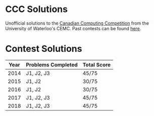# CCC Solutions

Unofficial solutions to the [Canadian Computing Competition](https://cemc.uwaterloo.ca/contests/computing.html) from the University of Waterloo's CEMC. Past contests can be found [here](https://cemc.uwaterloo.ca/contests/past_contests.html#ccc).

# Contest Solutions
Year  | Problems Completed | Total Score
------|-----------|---------
2014  | J1, J2, J3 | 45/75
2015  | J1, J2 | 30/75
2016  |J1, J2 | 30/75
2017  | J1, J2, J3 | 45/75
2018  | J1, J2, J3 | 45/75
